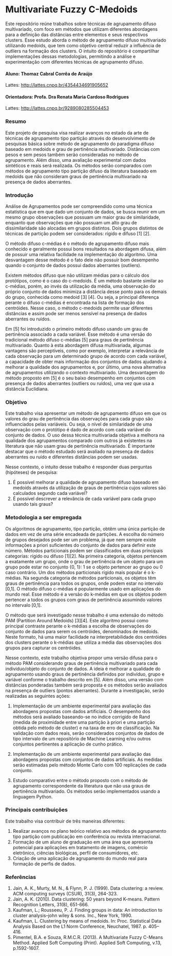 # Multivariate Fuzzy C-Medoids

Este repositório reúne trabalhos sobre técnicas de agrupamento difuso multivariado, com foco em métodos que utilizam diferentes abordagens para a definição das distâncias entre elementos e seus respectivos clusters. Esse estudo aborda o método de agrupamento difuso multivariado utilizando medoids, que tem como objetivo central reduzir a influência de outliers na formação dos clusters. O intuito do repositório é compartilhar implementações dessas metodologias, permitindo a análise e experimentação com diferentes técnicas de agrupamento difuso.

#### **Aluno: Thomaz Cabral Corrêa de Araújo**
Lattes: http://lattes.cnpq.br/4354434691905652
#### **Orientadora: Profa. Dra Renata Maria Cardoso Rodrigues**
Lattes: http://lattes.cnpq.br/9289080285504453

### Resumo
Este projeto de pesquisa visa realizar avanços no estado da arte de técnicas de agrupamento tipo partição através do desenvolvimento de pesquisas básica sobre método de agrupamento do paradigma difuso baseado em medoids e grau de pertinência multivariado. Distâncias com pesos e sem pesos também serão consideradas no método de agrupamento. Além disso, uma avaliação experimental com dados sintéticos e reais será realizada. Os métodos serão comparados com métodos de agrupamento tipo partição difuso da literatura baseado em medoids que não consideram graus de pertinência multivariado na presença de dados aberrantes.

### Introdução
Análise de Agrupamentos pode ser compreendido como uma técnica estatística que em que dado um conjunto de dados, se busca reunir em um mesmo grupo observações que possuam um maior grau de similaridade, enquanto que observações que não possuam um alto grau de dissimilaridade são alocadas em grupos distintos. Dois grupos distintos de técnicas de partição podem ser considerados: rígido e difuso [1] [2].  

O método difuso c-médias é o método de agrupamento difuso mais conhecido e geralmente possui bons resultados na abordagem difusa, além de possuir uma relativa facilidade na implementação do algoritmo. Uma desvantagem desse método é o fato dele não possuir bom desempenho quando o conjunto de dados possui dados aberrantes (outliers).  

Existem métodos difuso que não utilizam médias para o cálculo dos protótipos, como é o caso do c-medoids. É um método bastante similar ao c-médias, porém, ao invés da utilização da média, uma observação do próprio conjunto de dados minimiza a distância desse ponto para os demais do grupo, conhecida como medoid [3] [4]. Ou seja, a principal diferença perante o difuso c-médias é encontrada na lista de formação dos centróides. Nesse caso, o método c-medoids permite usar diferentes distâncias e assim pode ser menos sensível na presença de dados aberrantes ou ruídos.  

Em [5] foi introduzido o primeiro método difuso usando um grau de pertinência associado a cada variável. Esse método é uma versão do tradicional método difuso c-médias [5] para graus de pertinência multivariado. Quanto à esta abordagem difusa multivariada, algumas vantagens são perceptíveis, como por exemplo, interpretar a relevância de cada observação para um determinado grupo de acordo com cada variável, a capacidade de obter mais informação dos conjuntos de dados ajudando a melhorar a qualidade dos agrupamentos e, por último, uma nova alternativa de agrupamentos utilizando o contexto multivariado. Uma desvantagem do método proposto em [5] é o seu baixo desempenho em conjuntos com presença de dados aberrantes (outliers ou ruídos), uma vez que usa a distância Euclidiana.  

### Objetivo
Este trabalho visa apresentar um método de agrupamento difuso em que os valores do grau de pertinência das observações para cada grupo são influenciados pelas variáveis. Ou seja, o nível de similaridade de uma observação com o protótipo é dado de acordo com cada variável do conjunto de dados. O uso dessa técnica multivariada objetiva a melhora na qualidade dos agrupamentos comparado com outros já existentes na literatura que não usam grau de pertinência multivariado. É importante destacar que o método estudado será avaliado na presença de dados aberrantes ou ruído e diferentes distâncias podem ser usadas.  

Nesse contexto, o intuito desse trabalho é responder duas perguntas (hipóteses) de pesquisa:  

1. É possível melhorar a qualidade de agrupamento difuso baseado em medoids através da utilização de graus de pertinência cujos valores são calculados segundo cada variável?  
2. É possível descrever a relevância de cada variável para cada grupo usando tais graus?

### Metodologia a ser empregada
Os algoritmos de agrupamento, tipo partição, obtêm uma única partição de dados em vez de uma série encadeada de partições. A escolha do número de grupos desejados pode ser um problema, já que nem sempre existe informações a priori suficientes do conjunto de dados para definir este número. Métodos particionais podem ser classificados em duas principais categorias: rígido ou difuso [1][2]. Na primeira categoria, objetos pertencem a exatamente um grupo, onde o grau de pertinência de um objeto para um grupo pode estar no conjunto {0, 1}: 1 se o objeto pertencer ao grupo ou 0 caso contrário. Um dos métodos particionais rígido mais popular é o k-médias. Na segunda categoria de métodos particionais, os objetos têm graus de pertinência para todos os grupos, onde podem estar no intervalo [0,1]. O método difuso c-médias é popularmente usado em aplicações do mundo real. Esse método é a versão do k-médias em que os objetos podem pertencer a todos os grupos com graus de pertinência assumindo valores no intervalo [0,1].  

O método que será investigado nesse trabalho é uma extensão do método PAM (Partition Around Medoids) [3][4]. Este algoritmo possui como principal contraste perante o k-médias a escolha de observações do conjunto de dados para serem os centróides, denominados de medoids. Neste formato, há uma maior facilidade na interpretabilidade dos centróides dos clusters perante o k-médias que utiliza a média das observações dos grupos para capturar os centróides.  

Nesse contexto, este trabalho objetiva propor uma versão difusa para o método PAM considerando graus de pertinência multivariado para cada indivíduo/objeto do conjunto de dados. A ideia é melhorar a qualidade do agrupamento usando graus de pertinência definidos por indivíduo, grupo e variável conforme o trabalho descrito em [5]. Além disso, uma versão com distâncias ponderadas também será proposta e os métodos serão avaliados na presença de outliers (pontos aberrantes). Durante a investigação, serão realizadas as seguintes ações:  

1. Implementação de um ambiente experimental para avaliação das abordagens propostas com dados artificiais. O desempenho dos métodos será avaliado baseando-se no índice corrigido de Rand (medida de proximidade entre uma partição à priori e uma partição obtida pelo método de cluster) e na taxa de erro de classificação. Na validação com dados reais, serão considerados conjuntos de dados de tipo intervalo de um repositório de Machine Learning e/ou outros conjuntos pertinentes a aplicação de cunho prático.  

2. Implementação de um ambiente experimental para avaliação das abordagens propostas com conjuntos de dados artificiais. As medidas serão estimadas pelo método Monte Carlo com 100 replicações de cada conjunto.  

3. Estudo comparativo entre o método proposto com o método de agrupamento correspondente da literatura que não usa graus de pertinência multivariado. Os métodos serão implementados usando a linguagem Python.

### Principais contribuições
Este trabalho visa contribuir de três maneiras diferentes:  

1. Realizar avanços no plano teórico relativo aos métodos de agrupamento tipo partição com publicação em conferência ou revista internacional.  
2. Formação de um aluno de graduação em uma área que apresenta potencial para aplicações em tratamento de imagens, comércio eletrônico, ciências biológicas, perfil de consumidores, etc.  
3. Criação de uma aplicação de agrupamento do mundo real para formação de perfis de dados.

### Referências
1. Jain, A. K., Murty, M. N., & Flynn, P. J. (1999). Data clustering: a review. ACM computing surveys (CSUR), 31(3), 264-323.  
2. Jain, A. K. (2010). Data clustering: 50 years beyond K-means. Pattern Recognition Letters, 31(8), 651-666.  
3. Kaufman, L.; Rousseeu, P. J. Finding groups in data: An introduction to cluster analysis–john wiley & sons. Inc., New York, 1990.  
4. Kaufman, L. Clustering by means of medoids. In: Proc. Statistical Data Analysis Based on the L1 Norm Conference, Neuchatel, 1987. p. 405–416.  
5. Pimentel, B.A. e Souza, R.M.C.R. (2013). A Multivariate Fuzzy C-Means Method. Applied Soft Computing (Print). Applied Soft Computing, v.13, p.1592-1607. 
